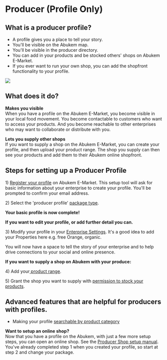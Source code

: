 # Producer \(Profile Only\)

## What is a producer profile?

* A profile gives you a place to tell your story.
* You'll be visible on the Abukem map.
* You'll be visible in the producer directory.
* You can add in your products and be stocked others' shops on Abukem E-Market.
* If you ever want to run your own shop, you can add the shopfront functionality to your profile.

![](../.gitbook/assets/profile-example.png)

## What does it do?

**Makes you visible**  
When you have a profile on the Abukem E-Market, you become visible in your local food movement. You become contactable to customers who want to access your products. And you become reachable to other enterprises who may want to collaborate or distribute with you.

**Lets you supply other shops**  
If you want to supply a shop on the Abukem E-Market, you can create your profile, and then upload your product range. The shop you supply can then see your products and add them to their Abukem online shopfront.

## Steps for setting up a Producer Profile

1\) [Register your profile](../basic-features/register-and-create-your-profile.md) on Abukem E-Market. This setup tool will ask for basic information about your enterprise to create your profile. You'll be prompted to confirm your email address.

2\) Select the 'producer profile' [package type](../basic-features/package-types.md).

**Your basic profile is now complete!**

**If you want to edit your profile, or add further detail you can.**

3\) Modify your profile in your [Enterprise Settings](../basic-features/enterprise-settings.md). It's a good idea to add your Properties here e.g. free Orange, organic.

You will now have a space to tell the story of your enterprise and to help drive connections to your social and online presence.

**If you want to supply a shop on Abukem with your produce:**

4\) Add your[ product range](../basic-features/products.md).

5\) Grant the shop you want to supply with [permission to stock your products](../advanced-features/collaboration-with-other-enterprises/enterprise-to-enterprise-permissions-e2es.md).

## Advanced features that are helpful for producers with profiles.

* Making your profile [searchable by product category](../advanced-features/your-profile/making-a-producer-profile-searchable-by-product-category.md)

**Want to setup an online shop?**    
 Now that you have a profile on the Abukem, with just a few more setup steps, you can open an online shop. See the [Producer Shop setup manual](producer-shop.md#producer-shop). You've already completed step 1 when you created your profile, so start at step 2 and change your package.

